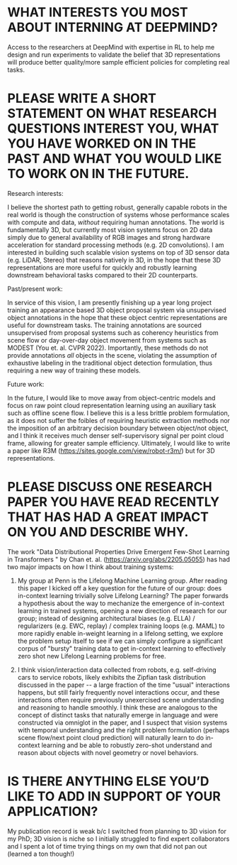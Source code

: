 # WHAT INTERESTS YOU MOST ABOUT INTERNING AT DEEPMIND?

Access to the researchers at DeepMind with expertise in RL to help me design and run experiments to validate the belief that 3D representations will produce better quality/more sample efficient policies for completing real tasks.

# PLEASE WRITE A SHORT STATEMENT ON WHAT RESEARCH QUESTIONS INTEREST YOU, WHAT YOU HAVE WORKED ON IN THE PAST AND WHAT YOU WOULD LIKE TO WORK ON IN THE FUTURE.

Research interests:

I believe the shortest path to getting robust, generally capable robots in the real world is though the construction of systems whose performance scales with compute and data, *without* requiring human annotations. The world is fundamentally 3D, but currently most vision systems focus on 2D data simply due to general availability of RGB images and strong hardware acceleration for standard processing methods (e.g. 2D convolutions). I am interested in building such scalable vision systems on top of 3D sensor data (e.g. LiDAR, Stereo) that reasons natively in 3D, in the hope that these 3D representations are more useful for quickly and robustly learning downstream behavioral tasks compared to their 2D counterparts.

Past/present work:

In service of this vision, I am presently finishing up a year long project training an appearance based 3D object proposal system via unsupervised object annotations in the hope that these object centric representations are useful for downstream tasks. The training annotations are sourced unsupervised from proposal systems such as coherency heuristics from scene flow or day-over-day object movement from systems such as MODEST (You et. al. CVPR 2022). Importantly, these methods do not provide annotations *all* objects in the scene, violating the assumption of exhaustive labeling in the traditional object detection formulation, thus requiring a new way of training these models.

Future work:

In the future, I would like to move away from object-centric models and focus on raw point cloud representation learning using an auxiliary task such as offline scene flow. I believe this is a less brittle problem formulation, as it does not suffer the foibles of requiring heuristic extraction methods nor the imposition of an arbitrary decision boundary between object/not object, and I think it receives much denser self-supervisory signal per point cloud frame, allowing for greater sample efficiency. Ultimately, I would like to write a paper like R3M (https://sites.google.com/view/robot-r3m/) but for 3D representations. 

# PLEASE DISCUSS ONE RESEARCH PAPER YOU HAVE READ RECENTLY THAT HAS HAD A GREAT IMPACT ON YOU AND DESCRIBE WHY.

The work "Data Distributional Properties Drive Emergent Few-Shot Learning in Transformers
" by Chan et. al. (https://arxiv.org/abs/2205.05055) has had two major impacts on how I think about training systems:

1) My group at Penn is the Lifelong Machine Learning group. After reading this paper I kicked off a key question for the future of our group: does in-context learning trivially solve Lifelong Learning? The paper forwards a hypothesis about the way to mechanize the emergence of in-context learning in trained systems, opening a new direction of research for our group; instead of designing architectural biases (e.g. ELLA) / regularizers (e.g. EWC, replay) / complex training loops (e.g. MAML) to more rapidly enable in-weight learning in a lifelong setting, we explore the problem setup itself to see if we can simply configure a significant corpus of "bursty" training data to get in-context learning to effectively zero shot new Lifelong Learning problems for free.

2) I think vision/interaction data collected from robots, e.g. self-driving cars to service robots, likely exhibits the Zipfian task distribution discussed in the paper -- a large fraction of the time "usual" interactions happens, but still fairly frequently novel interactions occur, and these interactions often require previously unexercised scene understanding and reasoning to handle smoothly. I think these are analogous to the concept of distinct tasks that naturally emerge in language and were constructed via omniglot in the paper, and I suspect that vision systems with temporal understanding and the right problem formulation (perhaps scene flow/next point cloud prediction) will naturally learn to do in-context learning and be able to robustly zero-shot understand and reason about objects with novel geometry or novel behaviors.

# IS THERE ANYTHING ELSE YOU’D LIKE TO ADD IN SUPPORT OF YOUR APPLICATION?

My publication record is weak b/c I switched from planning to 3D vision for my PhD; 3D vision is niche so I initially struggled to find expert collaborators and I spent a lot of time trying things on my own that did not pan out (learned a ton though!)